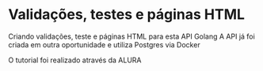 # Validações, testes e páginas HTML

Criando validações, teste e páginas HTML para esta API Golang 
A API já foi criada em outra oportunidade e utiliza Postgres via Docker

O tutorial foi realizado através da ALURA